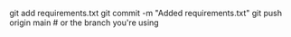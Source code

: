 git add requirements.txt
git commit -m "Added requirements.txt"
git push origin main  # or the branch you're using
